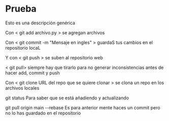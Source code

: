 # Prueba
Esto es una descripción genérica

Con < git add archivo.py > se agregan archivos

Con < git commit -m "Mensaje en ingles" > guardaS tus cambios en el repositorio locaL

Y con < git push > se suben al repositorio web

< git pull>  siempre hay que tirarlo para no generar inconsistencias antes de hacer add, commit y push

Con < git clone URL del repo que se quiere clonar > se clona un repo en los archivos locales

git status Para saber que se está añadiendo y actualizando

git pull origin main --rebase Es para anterior mente haces un commit pero no lo has guardado en el repositorio